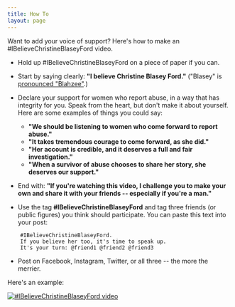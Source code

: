 ```yaml
---
title: How To
layout: page
---
```


Want to add your voice of support? Here's how to make an #IBelieveChristineBlaseyFord video.

* Hold up #IBelieveChristineBlaseyFord on a piece of paper if you can.

* Start by saying clearly: **"I believe Christine Blasey Ford."**  ("Blasey" is <a href="https://www.youtube.com/watch?v=B4tReT7HeGE&t=31s">pronounced "Blahzee"</a>.)

* Declare your support for women who report abuse,
  in a way that has integrity for you.
  Speak from the heart, but don't make it about yourself.
  Here are some examples of things you could say:
    * **"We should be listening to women who come forward to report abuse."**
    * **"It takes tremendous courage to come forward, as she did."**
    * **"Her account is credible, and it deserves a full and fair investigation."**
    * **"When a survivor of abuse chooses to share her story, she deserves our support."**

* End with: **"If you're watching this video,
  I challenge you to make your own and
  share it with your friends -- especially if you're a man."**

* Use the tag **#IBelieveChristineBlaseyFord**
  and tag three friends (or public figures) you think should participate.
  You can paste this text into your post:

```
    #IBelieveChristineBlaseyFord.
    If you believe her too, it's time to speak up.
    It's your turn: @friend1 @friend2 @friend3
```

* Post on Facebook, Instagram, Twitter, or all three -- the more the merrier.

Here's an example:

[![#IBelieveChristineBlaseyFord video](http://img.youtube.com/vi/TPwSM3C0Pnc/0.jpg)](http://www.youtube.com/watch?v=TPwSM3C0Pnc "#IBelieveChristineBlaseyFord")
